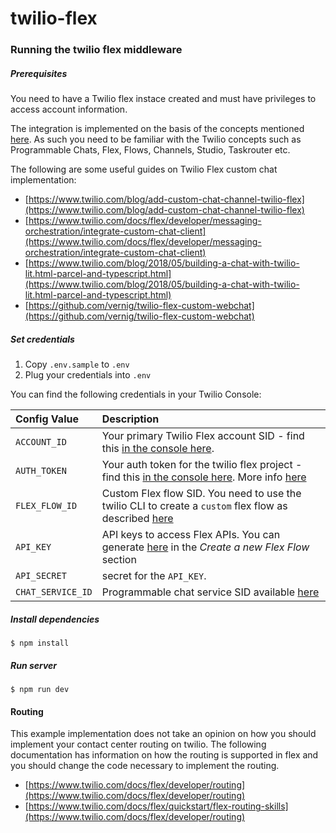 twilio-flex
======================

### Running the twilio flex middleware

##### Prerequisites
You need to have a Twilio flex instace created and must have privileges to access account information.

The integration is implemented on the basis of the concepts mentioned [here](https://www.twilio.com/blog/add-custom-chat-channel-twilio-flex). As such you need to be familiar with the Twilio concepts such as Programmable Chats, Flex, Flows, Channels, Studio, Taskrouter etc. 

The following are some useful guides on Twilio Flex custom chat implementation:

* [https://www.twilio.com/blog/add-custom-chat-channel-twilio-flex](https://www.twilio.com/blog/add-custom-chat-channel-twilio-flex)
* [https://www.twilio.com/docs/flex/developer/messaging-orchestration/integrate-custom-chat-client](https://www.twilio.com/docs/flex/developer/messaging-orchestration/integrate-custom-chat-client)
* [https://www.twilio.com/blog/2018/05/building-a-chat-with-twilio-lit.html-parcel-and-typescript.html](https://www.twilio.com/blog/2018/05/building-a-chat-with-twilio-lit.html-parcel-and-typescript.html)
* [https://github.com/vernig/twilio-flex-custom-webchat](https://github.com/vernig/twilio-flex-custom-webchat)

##### Set credentials

1. Copy `.env.sample` to `.env`
2. Plug your credentials into `.env`

You can find the following credentials in your Twilio Console:

| Config Value  | Description |
| :-------------  |:------------- |
`ACCOUNT_ID` | Your primary Twilio Flex account SID - find this [in the console here](https://www.twilio.com/console/project/settings).
`AUTH_TOKEN` | Your auth token for the twilio flex project - find this [in the console here](https://www.twilio.com/console/project/settings). More info [here](https://support.twilio.com/hc/en-us/articles/223136027-Auth-Tokens-and-How-to-Change-Them)
`FLEX_FLOW_ID` | Custom Flex flow SID. You need to use the twilio CLI to create a `custom` flex flow as described [here](https://www.twilio.com/blog/add-custom-chat-channel-twilio-flex)
`API_KEY` | API keys to access Flex APIs. You can generate [here](https://www.twilio.com/console/project/api-keys) in the _Create a new Flex Flow_ section
`API_SECRET` | secret for the `API_KEY`. 
`CHAT_SERVICE_ID` | Programmable chat service SID available [here](https://www.twilio.com/console/chat/services)
##### Install dependencies

```
$ npm install
```

##### Run server

```
$ npm run dev
```

#### Routing
This example implementation does not take an opinion on how you should implement your contact center routing on twilio. The following documentation has information on how the routing is supported in flex and you should change the code necessary to implement the routing.

* [https://www.twilio.com/docs/flex/developer/routing](https://www.twilio.com/docs/flex/developer/routing)
* [https://www.twilio.com/docs/flex/quickstart/flex-routing-skills](https://www.twilio.com/docs/flex/developer/routing)

